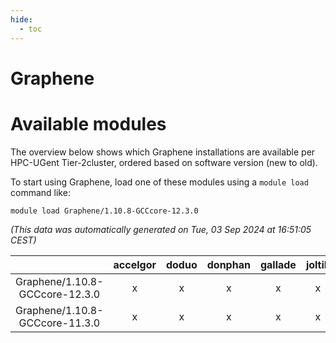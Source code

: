 ```yaml
---
hide:
  - toc
---
```


Graphene
========

# Available modules


The overview below shows which Graphene installations are available per HPC-UGent Tier-2cluster, ordered based on software version (new to old).

To start using Graphene, load one of these modules using a `module load` command like:

```shell
module load Graphene/1.10.8-GCCcore-12.3.0
```

*(This data was automatically generated on Tue, 03 Sep 2024 at 16:51:05 CEST)*  

| |accelgor|doduo|donphan|gallade|joltik|shinx|skitty|
| :---: | :---: | :---: | :---: | :---: | :---: | :---: | :---: |
|Graphene/1.10.8-GCCcore-12.3.0|x|x|x|x|x|x|x|
|Graphene/1.10.8-GCCcore-11.3.0|x|x|x|x|x|-|x|
